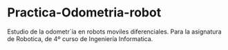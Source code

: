 # Practica-Odometria-robot
Estudio de la odometr´ía en robots moviles diferenciales.
Para la asignatura de Robotica, de 4º curso de Ingeniería Informatica.
